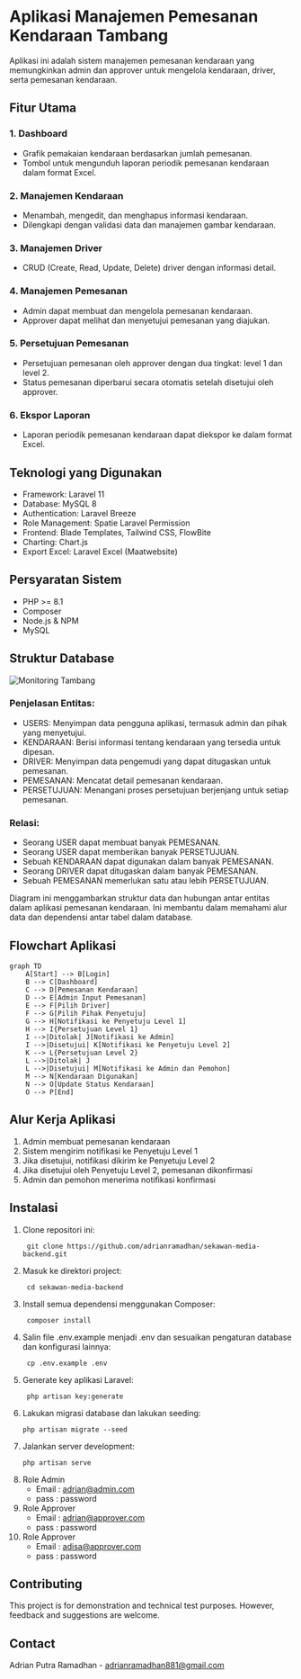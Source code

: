 # Aplikasi Manajemen Pemesanan Kendaraan Tambang

Aplikasi ini adalah sistem manajemen pemesanan kendaraan yang memungkinkan admin dan approver untuk mengelola kendaraan, driver, serta pemesanan kendaraan.

## Fitur Utama

### 1. Dashboard
- Grafik pemakaian kendaraan berdasarkan jumlah pemesanan.
- Tombol untuk mengunduh laporan periodik pemesanan kendaraan dalam format Excel.
### 2. Manajemen Kendaraan
- Menambah, mengedit, dan menghapus informasi kendaraan.
- Dilengkapi dengan validasi data dan manajemen gambar kendaraan.
### 3. Manajemen Driver
- CRUD (Create, Read, Update, Delete) driver dengan informasi detail.
### 4. Manajemen Pemesanan
- Admin dapat membuat dan mengelola pemesanan kendaraan.
- Approver dapat melihat dan menyetujui pemesanan yang diajukan.
### 5. Persetujuan Pemesanan
- Persetujuan pemesanan oleh approver dengan dua tingkat: level 1 dan level 2.
- Status pemesanan diperbarui secara otomatis setelah disetujui oleh approver.
### 6. Ekspor Laporan
- Laporan periodik pemesanan kendaraan dapat diekspor ke dalam format Excel.

## Teknologi yang Digunakan

- Framework: Laravel 11
- Database: MySQL 8
- Authentication: Laravel Breeze
- Role Management: Spatie Laravel Permission
- Frontend: Blade Templates, Tailwind CSS, FlowBite
- Charting: Chart.js
- Export Excel: Laravel Excel (Maatwebsite)

## Persyaratan Sistem

- PHP >= 8.1
- Composer
- Node.js & NPM
- MySQL

## Struktur Database
![Monitoring Tambang](https://github.com/user-attachments/assets/f627fd50-7f9e-412c-9cf3-d9437dcacc0b)

### Penjelasan Entitas:

- USERS: Menyimpan data pengguna aplikasi, termasuk admin dan pihak yang menyetujui.
- KENDARAAN: Berisi informasi tentang kendaraan yang tersedia untuk dipesan.
- DRIVER: Menyimpan data pengemudi yang dapat ditugaskan untuk pemesanan.
- PEMESANAN: Mencatat detail pemesanan kendaraan.
- PERSETUJUAN: Menangani proses persetujuan berjenjang untuk setiap pemesanan.

### Relasi:

- Seorang USER dapat membuat banyak PEMESANAN.
- Seorang USER dapat memberikan banyak PERSETUJUAN.
- Sebuah KENDARAAN dapat digunakan dalam banyak PEMESANAN.
- Seorang DRIVER dapat ditugaskan dalam banyak PEMESANAN.
- Sebuah PEMESANAN memerlukan satu atau lebih PERSETUJUAN.

Diagram ini menggambarkan struktur data dan hubungan antar entitas dalam aplikasi pemesanan kendaraan. Ini membantu dalam memahami alur data dan dependensi antar tabel dalam database.

## Flowchart Aplikasi

```mermaid
graph TD
    A[Start] --> B[Login]
    B --> C[Dashboard]
    C --> D[Pemesanan Kendaraan]
    D --> E[Admin Input Pemesanan]
    E --> F[Pilih Driver]
    F --> G[Pilih Pihak Penyetuju]
    G --> H[Notifikasi ke Penyetuju Level 1]
    H --> I{Persetujuan Level 1}
    I -->|Ditolak| J[Notifikasi ke Admin]
    I -->|Disetujui| K[Notifikasi ke Penyetuju Level 2]
    K --> L{Persetujuan Level 2}
    L -->|Ditolak| J
    L -->|Disetujui| M[Notifikasi ke Admin dan Pemohon]
    M --> N[Kendaraan Digunakan]
    N --> O[Update Status Kendaraan]
    O --> P[End]
```

## Alur Kerja Aplikasi

1. Admin membuat pemesanan kendaraan
2. Sistem mengirim notifikasi ke Penyetuju Level 1
3. Jika disetujui, notifikasi dikirim ke Penyetuju Level 2
4. Jika disetujui oleh Penyetuju Level 2, pemesanan dikonfirmasi
5. Admin dan pemohon menerima notifikasi konfirmasi

## Instalasi

1. Clone repositori ini:
   ```
    git clone https://github.com/adrianramadhan/sekawan-media-backend.git
   ```
2. Masuk ke direktori project:
   ```
    cd sekawan-media-backend
   ```
3. Install semua dependensi menggunakan Composer:
   ```
    composer install
   ```
4. Salin file .env.example menjadi .env dan sesuaikan pengaturan database dan konfigurasi lainnya:
   ```
    cp .env.example .env
   ```
5. Generate key aplikasi Laravel:
   ```
    php artisan key:generate
   ```
6. Lakukan migrasi database dan lakukan seeding:
    ```
    php artisan migrate --seed
    ```
7. Jalankan server development:
    ```
    php artisan serve
    ```
8. Role Admin
    - Email : adrian@admin.com
    - pass  : password
9. Role Approver
    - Email : adrian@approver.com
    - pass  : password
9. Role Approver
    - Email : adisa@approver.com
    - pass  : password

## Contributing
This project is for demonstration and technical test purposes. However, feedback and suggestions are welcome.

## Contact
Adrian Putra Ramadhan - adrianramadhan881@gmail.com
